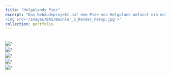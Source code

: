 ```yaml
---
title: "Helgolands Pier"
excerpt: "Das Gebäudeprojekt auf dem Pier von Helgoland umfasst ein multifunktionales Design. Das Zentrum beherbergt einen Hauptweg zur Kunstgalerie. Der rechte Flügel beinhaltet zwei Gebäude mit Info-Point, Ticketsverkauf, einer Rote-Kreuz-Station und Büros. Der linke Flügel bietet überdachte Marktzonen und eine Rampe, die zu einem Unterwasserrestaurant und einer Bar führt. Der Pier liegt auf 3,5 m Höhe, mit Betongeländern als Abtrennung und Sitzmöglichkeit. Die robuste Konstruktion nutzt Sicherheitsglas und ist wellenresistent. Ziel des Projekts ist die vollständige Nutzung und Neukonzeption des Piers. <br/>
<img src='/images/BA5/Bachlor_5_Render_Persp.jpg'>"
collection: portfolio
---
```


<br/>
<img src='/images/BA6/Davydov_Nikolai_744451-1.jpg'>"
<br/>
<img src='/images/BA6/Davydov_Nikolai_744451-2.jpg'>"
<br/>
<img src='/images/BA6/Davydov_Nikolai_744451-3.jpg'>"
<br/>
<img src='/images/BA6/Davydov_Nikolai_744451-4.jpg'>"
<br/>
<img src='/images/BA6/Davydov_Nikolai_744451-5.jpg'>"


